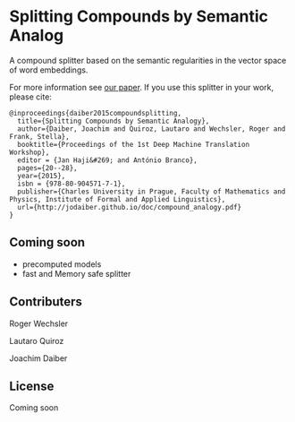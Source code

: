 # Splitting Compounds by Semantic Analog

A compound splitter based on the semantic regularities in the vector space of word embeddings.

For more information see [our paper](http://jodaiber.github.io/doc/compound_analogy.pdf). If you use this splitter in your work, please cite:

```
@inproceedings{daiber2015compoundsplitting,
  title={Splitting Compounds by Semantic Analogy},
  author={Daiber, Joachim and Quiroz, Lautaro and Wechsler, Roger and Frank, Stella},
  booktitle={Proceedings of the 1st Deep Machine Translation Workshop},
  editor = {Jan Haji&#269; and António Branco},
  pages={20--28},
  year={2015},
  isbn = {978-80-904571-7-1},
  publisher={Charles University in Prague, Faculty of Mathematics and Physics, Institute of Formal and Applied Linguistics},
  url={http://jodaiber.github.io/doc/compound_analogy.pdf}
}
```


## Coming soon

- precomputed models
- fast and Memory safe splitter



## Contributers

Roger Wechsler

Lautaro Quiroz

Joachim Daiber


## License

Coming soon
